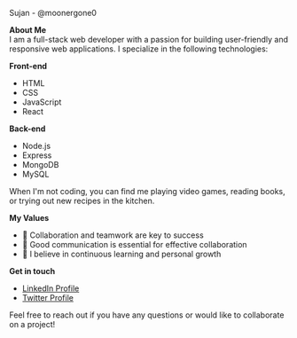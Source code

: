 Sujan  - @moonergone0

 **About Me**  <br>
I am a full-stack web developer with a passion for building user-friendly and responsive web applications. I specialize in the following technologies:

 **Front-end**
- HTML
- CSS
- JavaScript
- React


 **Back-end**
- Node.js
- Express
- MongoDB
- MySQL

When I'm not coding, you can find me playing video games, reading books, or trying out new recipes in the kitchen.

 **My Values**
- 🤝 Collaboration and teamwork are key to success
- 📣 Good communication is essential for effective collaboration
- 🌱 I believe in continuous learning and personal growth
  
 **Get in touch**
- [LinkedIn Profile](https://www.linkedin.com/in/sujan-dhakal-164931243/)
- [Twitter Profile](https://twitter.com/MoonerGone)

  
 Feel free to reach out if you have any questions or would like to collaborate on a project!
